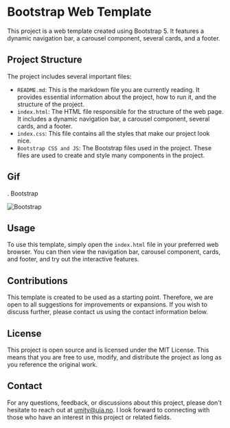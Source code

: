 # Bootstrap Web Template

This project is a web template created using Bootstrap 5. It features a dynamic navigation bar, a carousel component, several cards, and a footer.

## Project Structure

The project includes several important files:

- `README.md`: This is the markdown file you are currently reading. It provides essential information about the project, how to run it, and the structure of the project.
- `index.html`: The HTML file responsible for the structure of the web page. It includes a dynamic navigation bar, a carousel component, several cards, and a footer.
- `index.css`: This file contains all the styles that make our project look nice.
- `Bootstrap CSS and JS`: The Bootstrap files used in the project. These files are used to create and style many components in the project.

## Gif

. Bootstrap

<img src="Bootstrap.gif" alt="Bootstrap">

## Usage

To use this template, simply open the `index.html` file in your preferred web browser. You can then view the navigation bar, carousel component, cards, and footer, and try out the interactive features.

## Contributions

This template is created to be used as a starting point. Therefore, we are open to all suggestions for improvements or expansions. If you wish to discuss further, please contact us using the contact information below.

## License

This project is open source and is licensed under the MIT License. This means that you are free to use, modify, and distribute the project as long as you reference the original work.

## Contact

For any questions, feedback, or discussions about this project, please don't hesitate to reach out at [umity@uia.no](mailto:umity@uia.no). I look forward to connecting with those who have an interest in this project or related fields.
